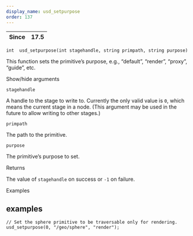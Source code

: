 ```yaml
---
display_name: usd_setpurpose
order: 137
---
```

| Since | 17.5 |
| --- | --- |

`int  usd_setpurpose(int stagehandle, string primpath, string purpose)`

This function sets the primitive’s purpose, e.g., “default”, “render”, “proxy”, “guide”, etc.

Show/hide arguments

`stagehandle`

A handle to the stage to write to. Currently the only valid value is `0`, which means the current stage in a node. (This argument may be used in the future to allow writing to other stages.)

`primpath`

The path to the primitive.

`purpose`

The primitive’s purpose to set.

Returns

The value of `stagehandle` on success or `-1` on failure.

Examples

## examples

```vex
// Set the sphere primitive to be traversable only for rendering.
usd_setpurpose(0, "/geo/sphere", "render");

```
